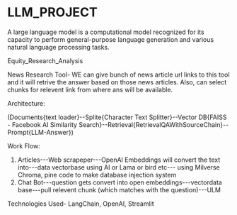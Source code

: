 # LLM_PROJECT
A large language model is a computational model recognized for its capacity to perform general-purpose language generation and various natural language processing tasks.

Equity_Research_Analysis

News Research Tool- WE can give bunch of news article url links to this tool and it will retrive the answer based on those news articles. Also, can select chunks for relevent link from where ans will be available.

Architecture:

(Documents{text loader}--Splite{Character Text Splitter}--Vector DB{FAISS - Facebook AI Similarity Search}--Retrieval{RetrievalQAWithSourceChain}--Prompt{LLM-Answer})

Work Flow:

1) Articles---Web scrapeper---OpenAI Embeddings will convert the text into---data vectorbase using AI or Lama or bird etc--- using Milverse Chroma, pine code to make database injection system
2) Chat Bot---question gets convert into open embeddings---vectordata base---pull relevent chunk (which matches with the question)---ULM

Technologies Used- LangChain, OpenAI, Streamlit
